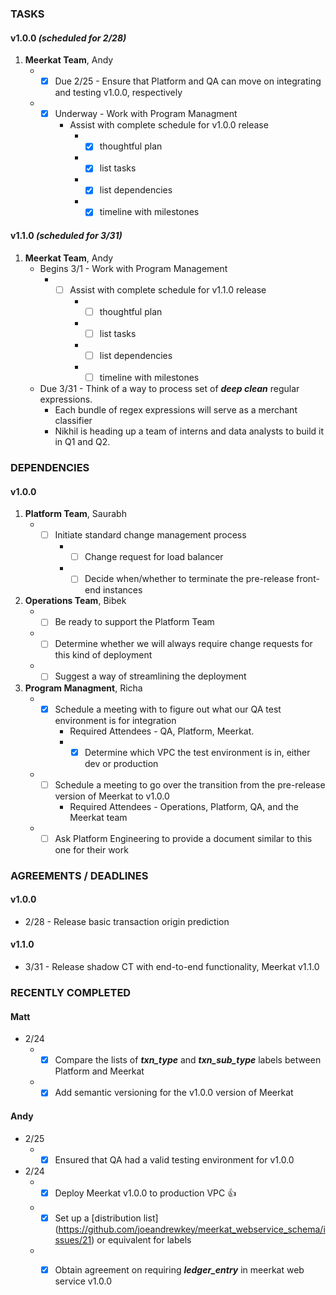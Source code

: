 ### TASKS
#### v1.0.0 *(scheduled for 2/28)*
1.  **Meerkat Team**, Andy
	* - [x] Due 2/25 - Ensure that Platform and QA can move on integrating and testing v1.0.0, respectively
	* - [x] Underway - Work with Program Managment
		* Assist with complete schedule for v1.0.0 release
			* - [x] thoughtful plan
			* - [x] list tasks
			* - [x] list dependencies
			* - [x] timeline with milestones

#### v1.1.0 *(scheduled for 3/31)*
1.  **Meerkat Team**, Andy
	* Begins 3/1 - Work with Program Management
		* - [ ] Assist with complete schedule for v1.1.0 release
			* - [ ] thoughtful plan
			* - [ ] list tasks
			* - [ ] list dependencies
			* - [ ] timeline with milestones
	* Due 3/31 - Think of a way to process set of ***deep clean*** regular expressions.
		* Each bundle of regex expressions will serve as a merchant classifier
		* Nikhil is heading up a team of interns and data analysts to build it in Q1 and Q2.

### DEPENDENCIES
#### v1.0.0
1.  **Platform Team**, Saurabh
	* - [ ] Initiate standard change management process
		* - [ ] Change request for load balancer
		* - [ ] Decide when/whether to terminate the pre-release front-end instances
2.  **Operations Team**, Bibek
	* - [ ] Be ready to support the Platform Team
	* - [ ] Determine whether we will always require change requests for this kind of deployment
	* - [ ] Suggest a way of streamlining the deployment
3.  **Program Managment**, Richa
	* - [x] Schedule a meeting with to figure out what our QA test environment is for integration
		* Required Attendees - QA, Platform, Meerkat.
		* - [x] Determine which VPC the test environment is in, either dev or production
	* - [ ] Schedule a meeting to go over the transition from the pre-release version of Meerkat to v1.0.0
		* Required Attendees - Operations, Platform, QA, and the Meerkat team
	* - [ ] Ask Platform Engineering to provide a document similar to this one for their work

### AGREEMENTS / DEADLINES
#### v1.0.0
* 2/28 - Release basic transaction origin prediction

#### v1.1.0
* 3/31 - Release shadow CT with end-to-end functionality, Meerkat v1.1.0

### RECENTLY COMPLETED
#### Matt
* 2/24
    * - [x] Compare the lists of ***txn_type*** and ***txn_sub_type*** labels between Platform and Meerkat
    * - [x] Add semantic versioning for the v1.0.0 version of Meerkat

#### Andy
* 2/25 
    * - [x] Ensured that QA had a valid testing environment for v1.0.0
* 2/24
    * - [x] Deploy Meerkat v1.0.0 to production VPC :+1:
    * - [x] Set up a [distribution list] (https://github.com/joeandrewkey/meerkat_webservice_schema/issues/21) or equivalent for labels
    * - [x] Obtain agreement on requiring ***ledger_entry*** in meerkat web service v1.0.0


